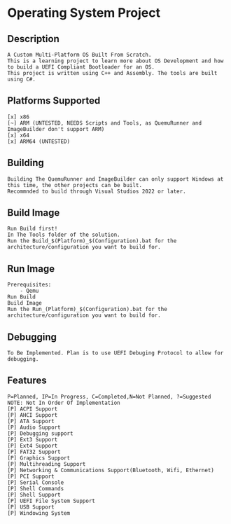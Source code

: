 # Operating System Project

## Description
	A Custom Multi-Platform OS Built From Scratch.
	This is a learning project to learn more about OS Development and how to build a UEFI Compliant Bootloader for an OS.
	This project is written using C++ and Assembly. The tools are built using C#.

## Platforms Supported
	[x] x86
	[~] ARM (UNTESTED, NEEDS Scripts and Tools, as QuemuRunner and ImageBuilder don't support ARM)
	[x] x64
	[x] ARM64 (UNTESTED)

## Building
	Building The QuemuRunner and ImageBuilder can only support Windows at this time, the other projects can be built.
	Recommnded to build through Visual Studios 2022 or later.

## Build Image
	Run Build first!
	In The Tools folder of the solution.
	Run the Build_$(Platform)_$(Configuration).bat for the architecture/configuration you want to build for.
##	Run Image
	Prerequisites:
		- Qemu
	Run Build
	Build Image
	Run the Run_(Platform)_$(Configuration).bat for the architecture/configuration you want to build for.

## Debugging
	To Be Implemented. Plan is to use UEFI Debuging Protocol to allow for debugging.

## Features
	P=Planned, IP=In Progress, C=Completed,N=Not Planned, ?=Suggested
	NOTE: Not In Order Of Implementation
	[P] ACPI Support
	[P] AHCI Support
	[P] ATA Support
	[P] Audio Support
	[P] Debugging support
	[P] Ext3 Support
	[P] Ext4 Support
	[P] FAT32 Support
	[P] Graphics Support
	[P] Multihreading Support
	[P] Networking & Communications Support(Bluetooth, Wifi, Ethernet)
	[P] PCI Support
	[P] Serial Console
	[P] Shell Commands
	[P] Shell Support
	[P] UEFI File System Support
	[P] USB Support
	[P] Windowing System



